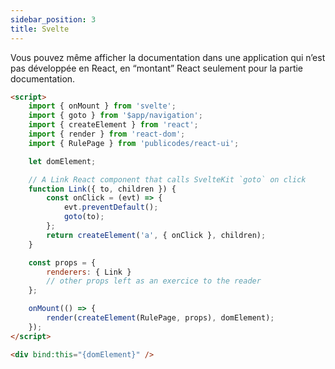 ```yaml
---
sidebar_position: 3
title: Svelte
---
```


Vous pouvez même afficher la documentation dans une application qui n’est pas développée en React, en “montant” React seulement pour la partie documentation.

```html
<script>
    import { onMount } from 'svelte';
    import { goto } from '$app/navigation';
    import { createElement } from 'react';
    import { render } from 'react-dom';
    import { RulePage } from 'publicodes/react-ui';

    let domElement;

    // A Link React component that calls SvelteKit `goto` on click
    function Link({ to, children }) {
        const onClick = (evt) => {
            evt.preventDefault();
            goto(to);
        };
        return createElement('a', { onClick }, children);
    }

    const props = {
        renderers: { Link }
        // other props left as an exercice to the reader
    };

    onMount(() => {
        render(createElement(RulePage, props), domElement);
    });
</script>

<div bind:this="{domElement}" />
```
